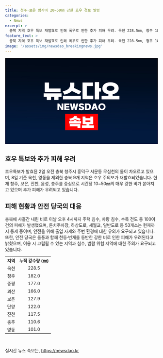 ```yaml
---
title: 청주·보은 밤사이 20~50㎜ 강한 호우 경보 발령
categories:
  - News
excerpt: >
  충북 지역 호우 특보 재발효로 인해 폭우로 인한 추가 피해 우려. 옥천 228.5㎜, 청주 182.0㎜, 옥천·영동 제외 9개 지역에 호우 주의보 발령. 인명 피해 없으나 주택, 차량 침수 등 100여건 피해 발생. 하천변, 산책로 이용 자제 요망. 현재 53개소 통제 중.
feature_text: >
  충북 지역 호우 특보 재발효로 인해 폭우로 인한 추가 피해 우려. 옥천 228.5㎜, 청주 182.0㎜, 옥천·영동 제외 9개 지역에 호우 주의보 발령. 인명 피해 없으나 주택, 차량 침수 등 100여건 피해 발생. 하천변, 산책로 이용 자제 요망. 현재 53개소 통제 중.
image: '/assets/img/newsdao_breakingnews.jpg'
---
```


<p><img src="/assets/img/newsdao_breakingnews.jpg" alt="ontimetimes 속보" /></p>

<h2 data-ke-size="size26">호우 특보와 추가 피해 우려</h2>

<p data-ke-size="size16">호우특보가 발효된 2일 오전 충북 청주시 흥덕구 서문동 무심천의 물이 차오르고 있으며, 8일 기준 옥천, 영동을 제외한 충북 9개 지역은 호우 주의보가 재발효되었습니다. 현재 청주, 보은, 진천, 음성, 충주를 중심으로 시간당 10~50㎜의 매우 강한 비가 쏟아지고 있으며 추가 피해가 우려되고 있습니다.</p>

<h2 data-ke-size="size26">피해 현황과 안전 당국의 대응</h2>

<p data-ke-size="size16">충북에 사흘간 내린 비로 이날 오후 4시까지 주택 침수, 차량 침수, 수목 전도 등 100여건의 피해가 발생했으며, 둔치주차장, 하상도로, 세월교, 일반도로 등 53개소는 현재까지 통제 중이며, 안전을 위해 출입 자제와 주변 환경에 대한 유의가 요구되고 있습니다. 또한, 안전 당국은 돌풍과 함께 천둥·번개를 동반한 강한 비로 인한 피해가 우려된다고 밝혔으며, 이용 시 고립될 수 있는 지역과 침수, 범람 위험 지역에 대한 주의가 요구되고 있습니다.</p>

<table>
  <tr>
    <td style="text-align: center; height: 17px;"><b>지역</b></td>
    <td style="text-align: center; height: 17px;"><b>누적 강수량 (㎜)</b></td>
  </tr>
  <tr>
    <td style="text-align: center; height: 17px;">옥천</td>
    <td style="text-align: center; height: 17px;">228.5</td>
  </tr>
  <tr>
    <td style="text-align: center; height: 17px;">청주</td>
    <td style="text-align: center; height: 17px;">182.0</td>
  </tr>
  <tr>
    <td style="text-align: center; height: 17px;">증평</td>
    <td style="text-align: center; height: 17px;">177.0</td>
  </tr>
  <tr>
    <td style="text-align: center; height: 17px;">괴산</td>
    <td style="text-align: center; height: 17px;">166.0</td>
  </tr>
  <tr>
    <td style="text-align: center; height: 17px;">보은</td>
    <td style="text-align: center; height: 17px;">127.9</td>
  </tr>
  <tr>
    <td style="text-align: center; height: 17px;">단양</td>
    <td style="text-align: center; height: 17px;">122.0</td>
  </tr>
  <tr>
    <td style="text-align: center; height: 17px;">진천</td>
    <td style="text-align: center; height: 17px;">117.5</td>
  </tr>
  <tr>
    <td style="text-align: center; height: 17px;">충주</td>
    <td style="text-align: center; height: 17px;">110.6</td>
  </tr>
  <tr>
    <td style="text-align: center; height: 17px;">영동</td>
    <td style="text-align: center; height: 17px;">101.0</td>
  </tr>
</table>

<p data-ke-size="size16">&nbsp;</p>
실시간 뉴스 속보는, <a href="https://newsdao.kr" rel="dofollow">https://newsdao.kr</a>


